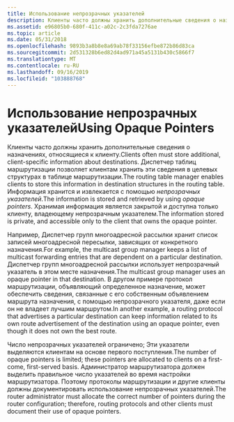 ```yaml
---
title: Использование непрозрачных указателей
description: Клиенты часто должны хранить дополнительные сведения о назначениях, относящиеся к клиенту.
ms.assetid: e96805b0-680f-411c-a02c-2c3fda7276ae
ms.topic: article
ms.date: 05/31/2018
ms.openlocfilehash: 9893b3a8b8e8a69ab78f33156efbe872b86d83ca
ms.sourcegitcommit: 2d531328b6ed82d4ad971a45a5131b430c5866f7
ms.translationtype: MT
ms.contentlocale: ru-RU
ms.lasthandoff: 09/16/2019
ms.locfileid: "103888768"
---
```

# <a name="using-opaque-pointers"></a><span data-ttu-id="bb769-103">Использование непрозрачных указателей</span><span class="sxs-lookup"><span data-stu-id="bb769-103">Using Opaque Pointers</span></span>

<span data-ttu-id="bb769-104">Клиенты часто должны хранить дополнительные сведения о назначениях, относящиеся к клиенту.</span><span class="sxs-lookup"><span data-stu-id="bb769-104">Clients often must store additional, client-specific information about destinations.</span></span> <span data-ttu-id="bb769-105">Диспетчер таблиц маршрутизации позволяет клиентам хранить эти сведения в целевых структурах в таблице маршрутизации.</span><span class="sxs-lookup"><span data-stu-id="bb769-105">The routing table manager enables clients to store this information in destination structures in the routing table.</span></span> <span data-ttu-id="bb769-106">Информация хранится и извлекается с помощью *непрозрачных указателей*.</span><span class="sxs-lookup"><span data-stu-id="bb769-106">The information is stored and retrieved by using *opaque pointers*.</span></span> <span data-ttu-id="bb769-107">Хранимая информация является закрытой и доступна только клиенту, владеющему непрозрачным указателем.</span><span class="sxs-lookup"><span data-stu-id="bb769-107">The information stored is private, and accessible only to the client that owns the opaque pointer.</span></span>

<span data-ttu-id="bb769-108">Например, Диспетчер групп многоадресной рассылки хранит список записей многоадресной пересылки, зависящих от конкретного назначения.</span><span class="sxs-lookup"><span data-stu-id="bb769-108">For example, the multicast group manager keeps a list of multicast forwarding entries that are dependent on a particular destination.</span></span> <span data-ttu-id="bb769-109">Диспетчер групп многоадресной рассылки использует непрозрачный указатель в этом месте назначения.</span><span class="sxs-lookup"><span data-stu-id="bb769-109">The multicast group manager uses an opaque pointer in that destination.</span></span> <span data-ttu-id="bb769-110">В другом примере протокол маршрутизации, объявляющий определенное назначение, может обеспечить сведения, связанные с его собственным объявлением маршрута назначения, с помощью непрозрачного указателя, даже если он не владеет лучшим маршрутом.</span><span class="sxs-lookup"><span data-stu-id="bb769-110">In another example, a routing protocol that advertises a particular destination can keep information related to its own route advertisement of the destination using an opaque pointer, even though it does not own the best route.</span></span>

<span data-ttu-id="bb769-111">Число непрозрачных указателей ограничено; Эти указатели выделяются клиентам на основе первого поступления.</span><span class="sxs-lookup"><span data-stu-id="bb769-111">The number of opaque pointers is limited; these pointers are allocated to clients on a first-come, first-served basis.</span></span> <span data-ttu-id="bb769-112">Администратор маршрутизатора должен выделить правильное число указателей во время настройки маршрутизатора. Поэтому протоколы маршрутизации и другие клиенты должны документировать использование непрозрачных указателей.</span><span class="sxs-lookup"><span data-stu-id="bb769-112">The router administrator must allocate the correct number of pointers during the router configuration; therefore, routing protocols and other clients must document their use of opaque pointers.</span></span>

 

 




